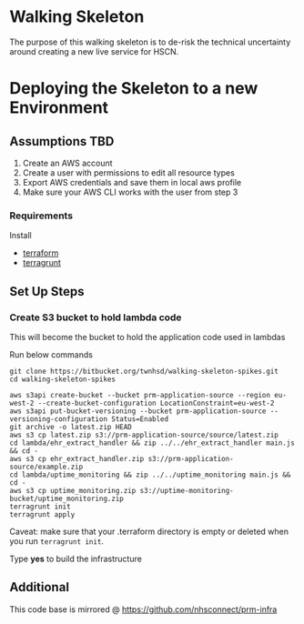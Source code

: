 # Walking Skeleton
The purpose of this walking skeleton is to de-risk the technical uncertainty around creating a new live service for HSCN.

# Deploying the Skeleton to a new Environment

## Assumptions TBD
1. Create an AWS account
2. Create a user with permissions to edit all resource types
3. Export AWS credentials and save them in local aws profile
4. Make sure your AWS CLI works with the user from step 3

### Requirements
Install
- [terraform](https://www.terraform.io/)
- [terragrunt](https://github.com/gruntwork-io/terragrunt#install-terragrunt)

## Set Up Steps
 
### Create S3 bucket to hold lambda code
This will become the bucket to hold the application code used in lambdas

Run below commands
```console
git clone https://bitbucket.org/twnhsd/walking-skeleton-spikes.git
cd walking-skeleton-spikes

aws s3api create-bucket --bucket prm-application-source --region eu-west-2 --create-bucket-configuration LocationConstraint=eu-west-2
aws s3api put-bucket-versioning --bucket prm-application-source --versioning-configuration Status=Enabled
git archive -o latest.zip HEAD 
aws s3 cp latest.zip s3://prm-application-source/source/latest.zip
cd lambda/ehr_extract_handler && zip ../../ehr_extract_handler main.js && cd -
aws s3 cp ehr_extract_handler.zip s3://prm-application-source/example.zip
cd lambda/uptime_monitoring && zip ../../uptime_monitoring main.js && cd -
aws s3 cp uptime_monitoring.zip s3://uptime-monitoring-bucket/uptime_monitoring.zip
terragrunt init
terragrunt apply
```

Caveat: make sure that your .terraform directory is empty or deleted when you run `terragrunt init`.

Type **yes** to build the infrastructure 

## Additional
This code base is mirrored @ https://github.com/nhsconnect/prm-infra